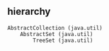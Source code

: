 
## hierarchy
```
AbstractCollection (java.util)
    AbstractSet (java.util)
        TreeSet (java.util)
```